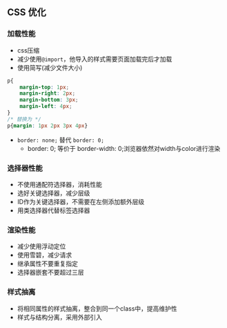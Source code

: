## CSS 优化
### 加载性能
- css压缩
- 减少使用`@import`，他导入的样式需要页面加载完后才加载
- 使用简写(减少文件大小)
```css
p{
    margin-top: 1px;
    margin-right: 2px;
    margin-bottom: 3px;
    margin-left: 4px;
}
/* 替换为 */
p{margin: 1px 2px 3px 4px}
```
- `border: none;` 替代 `border: 0;`
    - border: 0; 等价于 border-width: 0;浏览器依然对width与color进行渲染

### 选择器性能
- 不使用通配符选择器，消耗性能
- 选好关键选择器，减少层级
- ID作为关键选择器，不需要在左侧添加额外层级
- 用类选择器代替标签选择器

### 渲染性能
- 减少使用浮动定位
- 使用雪碧，减少请求
- 继承属性不要重复指定
- 选择器嵌套不要超过三层

### 样式抽离
- 将相同属性的样式抽离，整合到同一个class中，提高维护性
- 样式与结构分离，采用外部引入
